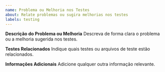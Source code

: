 ```yaml
---
name: Problema ou Melhoria nos Testes
about: Relate problemas ou sugira melhorias nos testes
labels: testing
---
```


**Descrição do Problema ou Melhoria**
Descreva de forma clara o problema ou a melhoria sugerida nos testes.

**Testes Relacionados**
Indique quais testes ou arquivos de teste estão relacionados.

**Informações Adicionais**
Adicione qualquer outra informação relevante.